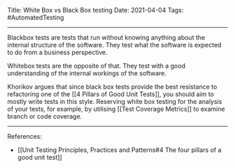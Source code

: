 Title: White Box vs Black Box testing
Date: 2021-04-04
Tags: #AutomatedTesting

---

Blackbox tests are tests that run without knowing anything about the internal structure of the software. They test what the software is expected to do from a business perspective.

Whitebox tests are the opposite of that. They test with a good understanding of the internal workings of the software.

Khorikov argues that since black box tests provide the best resistance to refactoring one of the [[4 Pillars of Good Unit Tests]], you should aim to mostly write tests in this style. Reserving white box testing for the analysis of your tests, for example, by utilising [[Test Coverage Metrics]] to examine branch or code coverage.

---

References:
* [[Unit Testing Principles, Practices and Patterns#4 The four pillars of a good unit test]]